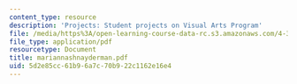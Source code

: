 ```yaml
---
content_type: resource
description: 'Projects: Student projects on Visual Arts Program'
file: /media/https%3A/open-learning-course-data-rc.s3.amazonaws.com/4-341-introduction-to-photography-fall-2002/5d2e85cc61b96a7c70b922c1162e16e4_mariannashnayderman.pdf
file_type: application/pdf
resourcetype: Document
title: mariannashnayderman.pdf
uid: 5d2e85cc-61b9-6a7c-70b9-22c1162e16e4
---
```

